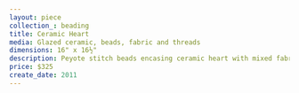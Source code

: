 ```yaml
---
layout: piece
collection_: beading
title: Ceramic Heart
media: Glazed ceramic, beads, fabric and threads
dimensions: 16" x 16½"
description: Peyote stitch beads encasing ceramic heart with mixed fabrics quilted with mat in a glassed maple frame 2" in depth.
price: $325
create_date: 2011
---
```


